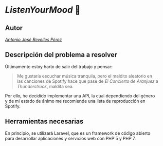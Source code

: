 # *ListenYourMood* :musical_note:

## Autor
*[Antonio José Revelles Pérez](https://github.com/AntonioRev)*

## Descripción del problema a resolver
Últimamente estoy harto de salir del trabajo y pensar:
  > Me gustaría escuchar música tranquila, pero el maldito aleatorio en las canciones de Spotify hace que pase de *El Concierto de Aranjuez* a *Thunderstruck*, maldita sea.
  
Por ello, he decidido implementar una API, la cual dependiendo del género y de mi estado de ánimo me recomiende una lista de reproducción en Spotify.

## Herramientas necesarias
En principio, se utilizará Laravel, que es un framework de código abierto para desarrollar aplicaciones y servicios web con PHP 5 y PHP 7.
